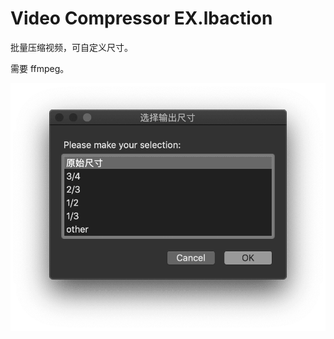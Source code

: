 # Video Compressor EX.lbaction

批量压缩视频，可自定义尺寸。

需要 ffmpeg。

![title](%E5%8E%8B%E7%BC%A9%E5%89%8D%E7%9A%84%E5%B0%BA%E5%AF%B8%E9%80%89%E6%8B%A9.c46e4ccd95754ee6bbaf2e085dc7d131.png)